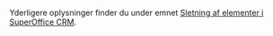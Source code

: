 <!-- markdownlint-disable-file MD041 -->
Yderligere oplysninger finder du under emnet [Sletning af elementer i SuperOffice CRM][1].

<!-- Referenced links -->
[1]: ../basics/deleting-elements.md
